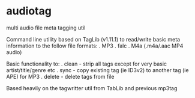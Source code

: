 # audiotag
multi audio file meta tagging util

Command line utility based on TagLib (v1.11.1) to read/write basic meta information to the follow file formats:
. MP3
. falc
. M4a (.m4a/.aac MP4 audio)

Basic functionality to:
. clean - strip all tags except for very basic artist/title/genre etc
. sync - copy existing tag (ie ID3v2) to another tag (ie APE) for MP3
. delete - delete tags from file

Based heavily on the tagwritter util from TabLib and previous mp3tag
